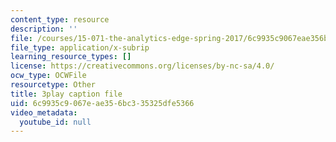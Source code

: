 ```yaml
---
content_type: resource
description: ''
file: /courses/15-071-the-analytics-edge-spring-2017/6c9935c9067eae356bc335325dfe5366_nqqYjtK1zIk.srt
file_type: application/x-subrip
learning_resource_types: []
license: https://creativecommons.org/licenses/by-nc-sa/4.0/
ocw_type: OCWFile
resourcetype: Other
title: 3play caption file
uid: 6c9935c9-067e-ae35-6bc3-35325dfe5366
video_metadata:
  youtube_id: null
---
```

